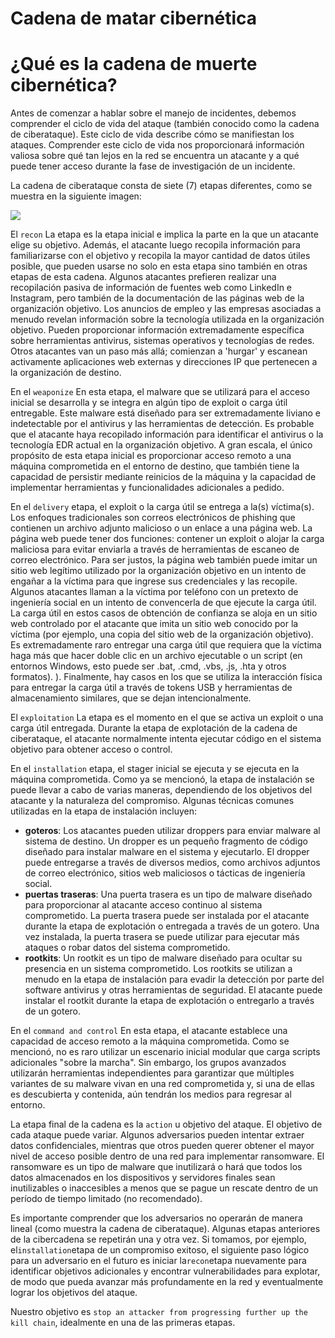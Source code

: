 # Cadena de matar cibernética
# **¿Qué es la cadena de muerte cibernética?**

Antes de comenzar a hablar sobre el manejo de incidentes, debemos comprender el ciclo de vida del ataque (también conocido como la cadena de ciberataque). Este ciclo de vida describe cómo se manifiestan los ataques. Comprender este ciclo de vida nos proporcionará información valiosa sobre qué tan lejos en la red se encuentra un atacante y a qué puede tener acceso durante la fase de investigación de un incidente.

La cadena de ciberataque consta de siete (7) etapas diferentes, como se muestra en la siguiente imagen:

![](https://academy.hackthebox.com/storage/modules/148/Cyber_kill_chain.png)

El `recon` La etapa es la etapa inicial e implica la parte en la que un atacante elige su objetivo. Además, el atacante luego recopila información para familiarizarse con el objetivo y recopila la mayor cantidad de datos útiles posible, que pueden usarse no solo en esta etapa sino también en otras etapas de esta cadena. Algunos atacantes prefieren realizar una recopilación pasiva de información de fuentes web como LinkedIn e Instagram, pero también de la documentación de las páginas web de la organización objetivo. Los anuncios de empleo y las empresas asociadas a menudo revelan información sobre la tecnología utilizada en la organización objetivo. Pueden proporcionar información extremadamente específica sobre herramientas antivirus, sistemas operativos y tecnologías de redes. Otros atacantes van un paso más allá; comienzan a 'hurgar' y escanean activamente aplicaciones web externas y direcciones IP que pertenecen a la organización de destino.

En el `weaponize` En esta etapa, el malware que se utilizará para el acceso inicial se desarrolla y se integra en algún tipo de exploit o carga útil entregable. Este malware está diseñado para ser extremadamente liviano e indetectable por el antivirus y las herramientas de detección. Es probable que el atacante haya recopilado información para identificar el antivirus o la tecnología EDR actual en la organización objetivo. A gran escala, el único propósito de esta etapa inicial es proporcionar acceso remoto a una máquina comprometida en el entorno de destino, que también tiene la capacidad de persistir mediante reinicios de la máquina y la capacidad de implementar herramientas y funcionalidades adicionales a pedido.

En el `delivery` etapa, el exploit o la carga útil se entrega a la(s) víctima(s). Los enfoques tradicionales son correos electrónicos de phishing que contienen un archivo adjunto malicioso o un enlace a una página web. La página web puede tener dos funciones: contener un exploit o alojar la carga maliciosa para evitar enviarla a través de herramientas de escaneo de correo electrónico. Para ser justos, la página web también puede imitar un sitio web legítimo utilizado por la organización objetivo en un intento de engañar a la víctima para que ingrese sus credenciales y las recopile. Algunos atacantes llaman a la víctima por teléfono con un pretexto de ingeniería social en un intento de convencerla de que ejecute la carga útil. La carga útil en estos casos de obtención de confianza se aloja en un sitio web controlado por el atacante que imita un sitio web conocido por la víctima (por ejemplo, una copia del sitio web de la organización objetivo). Es extremadamente raro entregar una carga útil que requiera que la víctima haga más que hacer doble clic en un archivo ejecutable o un script (en entornos Windows, esto puede ser .bat, .cmd, .vbs, .js, .hta y otros formatos). ). Finalmente, hay casos en los que se utiliza la interacción física para entregar la carga útil a través de tokens USB y herramientas de almacenamiento similares, que se dejan intencionalmente.

El `exploitation` La etapa es el momento en el que se activa un exploit o una carga útil entregada. Durante la etapa de explotación de la cadena de ciberataque, el atacante normalmente intenta ejecutar código en el sistema objetivo para obtener acceso o control.

En el `installation` etapa, el stager inicial se ejecuta y se ejecuta en la máquina comprometida. Como ya se mencionó, la etapa de instalación se puede llevar a cabo de varias maneras, dependiendo de los objetivos del atacante y la naturaleza del compromiso. Algunas técnicas comunes utilizadas en la etapa de instalación incluyen:

- **goteros**: Los atacantes pueden utilizar droppers para enviar malware al sistema de destino. Un dropper es un pequeño fragmento de código diseñado para instalar malware en el sistema y ejecutarlo. El dropper puede entregarse a través de diversos medios, como archivos adjuntos de correo electrónico, sitios web maliciosos o tácticas de ingeniería social.
- **puertas traseras**: Una puerta trasera es un tipo de malware diseñado para proporcionar al atacante acceso continuo al sistema comprometido. La puerta trasera puede ser instalada por el atacante durante la etapa de explotación o entregada a través de un gotero. Una vez instalada, la puerta trasera se puede utilizar para ejecutar más ataques o robar datos del sistema comprometido.
- **rootkits**: Un rootkit es un tipo de malware diseñado para ocultar su presencia en un sistema comprometido. Los rootkits se utilizan a menudo en la etapa de instalación para evadir la detección por parte del software antivirus y otras herramientas de seguridad. El atacante puede instalar el rootkit durante la etapa de explotación o entregarlo a través de un gotero.

En el `command and control` En esta etapa, el atacante establece una capacidad de acceso remoto a la máquina comprometida. Como se mencionó, no es raro utilizar un escenario inicial modular que carga scripts adicionales "sobre la marcha". Sin embargo, los grupos avanzados utilizarán herramientas independientes para garantizar que múltiples variantes de su malware vivan en una red comprometida y, si una de ellas es descubierta y contenida, aún tendrán los medios para regresar al entorno.

La etapa final de la cadena es la `action` u objetivo del ataque. El objetivo de cada ataque puede variar. Algunos adversarios pueden intentar extraer datos confidenciales, mientras que otros pueden querer obtener el mayor nivel de acceso posible dentro de una red para implementar ransomware. El ransomware es un tipo de malware que inutilizará o hará que todos los datos almacenados en los dispositivos y servidores finales sean inutilizables o inaccesibles a menos que se pague un rescate dentro de un período de tiempo limitado (no recomendado).

Es importante comprender que los adversarios no operarán de manera lineal (como muestra la cadena de ciberataque). Algunas etapas anteriores de la cibercadena se repetirán una y otra vez. Si tomamos, por ejemplo, el`installation`etapa de un compromiso exitoso, el siguiente paso lógico para un adversario en el futuro es iniciar la`recon`etapa nuevamente para identificar objetivos adicionales y encontrar vulnerabilidades para explotar, de modo que pueda avanzar más profundamente en la red y eventualmente lograr los objetivos del ataque.

Nuestro objetivo es `stop an attacker from progressing further up the kill chain`, idealmente en una de las primeras etapas.